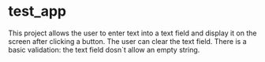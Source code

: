 # test_app

This project allows the user to enter text into a text field and display it on the screen after clicking a button. 
The user can clear the text field.
There is a basic validation: the text field dosn`t allow an empty string.
